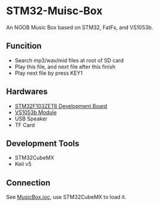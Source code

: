 # STM32-Muisc-Box
An NOOB Music Box based on STM32, FatFs, and VS1053b.

## Funcition
- Search mp3/wav/mid files at root of SD card
- Play this file, and next file after this finish
- Play next file by press KEY1

## Hardwares
- [STM32F103ZET6 Development Board](https://item.taobao.com/item.htm?spm=a230r.1.14.27.8MtLYh&id=41096817503)
- [VS1053b Module](https://detail.tmall.com/item.htm?spm=a230r.1.14.7.Fl209l&id=526490018057)
- USB Speaker
- TF Card

## Development Tools
- STM32CubeMX
- Keil v5

## Connection
See [MusicBox.ioc](https://github.com/sjx95/STM32-Muisc-Box/blob/master/MusicBox.ioc), use STM32CubeMX to load it.
